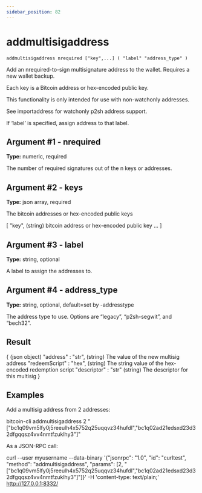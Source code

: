 ```yaml
---
sidebar_position: 82
---
```

# addmultisigaddress

`addmultisigaddress nrequired ["key",...] ( "label" "address_type" )`

Add an nrequired-to-sign multisignature address to the wallet. Requires a new wallet backup.

Each key is a Bitcoin address or hex-encoded public key.

This functionality is only intended for use with non-watchonly addresses.

See importaddress for watchonly p2sh address support.

If ‘label’ is specified, assign address to that label.

## Argument #1 - nrequired

**Type:** numeric, required

The number of required signatures out of the n keys or addresses.

## Argument #2 - keys

**Type:** json array, required

The bitcoin addresses or hex-encoded public keys

[
  "key",      (string) bitcoin address or hex-encoded public key
  ...
]

## Argument #3 - label

**Type:** string, optional

A label to assign the addresses to.

## Argument #4 - address\_type

**Type:** string, optional, default=set by -addresstype

The address type to use. Options are “legacy”, “p2sh-segwit”, and “bech32”.

## Result

{                            (json object)
  "address" : "str",         (string) The value of the new multisig address
  "redeemScript" : "hex",    (string) The string value of the hex-encoded redemption script
  "descriptor" : "str"       (string) The descriptor for this multisig
}

## Examples

Add a multisig address from 2 addresses:

bitcoin-cli addmultisigaddress 2 "[\"bc1q09vm5lfy0j5reeulh4x5752q25uqqvz34hufdl\",\"bc1q02ad21edsxd23d32dfgqqsz4vv4nmtfzuklhy3\"]"

As a JSON-RPC call:

curl --user myusername --data-binary '{"jsonrpc": "1.0", "id": "curltest", "method": "addmultisigaddress", "params": [2, "[\"bc1q09vm5lfy0j5reeulh4x5752q25uqqvz34hufdl\",\"bc1q02ad21edsxd23d32dfgqqsz4vv4nmtfzuklhy3\"]"]}' -H 'content-type: text/plain;' http://127.0.0.1:8332/